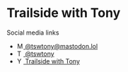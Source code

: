 # Trailside with Tony

Social media links
- <a rel="me" href="https://mastodon.lol/@tswtony"><img src="https://user-images.githubusercontent.com/50666308/200982206-e72d0539-ec25-4299-ad38-c148dd087b85.svg" style="height:1em" alt="Mastodon" /> @tswtony@&#8203;mastodon.lol</a>
- [<img src="https://user-images.githubusercontent.com/50666308/200981744-ff9d2abf-9a46-4972-9649-a8729e3b3488.svg" style="height:1em" alt="Twitter" /> @tswtony](https://twitter.com/tswtony/)
- [<img src="https://user-images.githubusercontent.com/50666308/200982072-8f395592-f2b3-4bf9-b260-643670b54bb0.svg" style="height:1em" alt="YouTube" /> Trailside with Tony](https://youtube.com/@tswtony)
